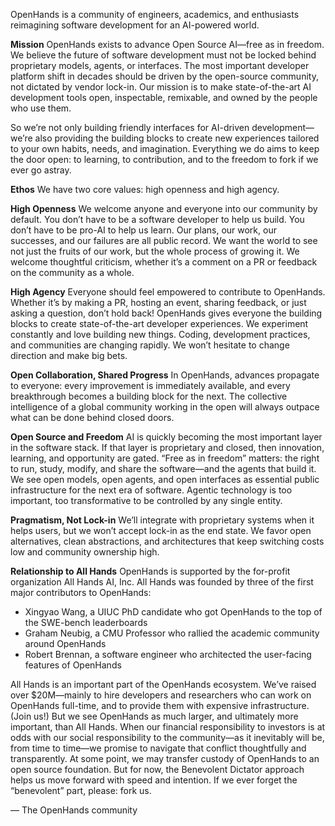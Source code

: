 OpenHands is a community of engineers, academics, and enthusiasts reimagining software development for an AI-powered world.

**Mission**
OpenHands exists to advance Open Source AI—free as in freedom. We believe the future of software development must not be locked behind proprietary models, agents, or interfaces. The most important developer platform shift in decades should be driven by the open-source community, not dictated by vendor lock-in. Our mission is to make state-of-the-art AI development tools open, inspectable, remixable, and owned by the people who use them.

So we’re not only building friendly interfaces for AI-driven development—we’re also providing the building blocks to create new experiences tailored to your own habits, needs, and imagination. Everything we do aims to keep the door open: to learning, to contribution, and to the freedom to fork if we ever go astray.

**Ethos**
We have two core values: high openness and high agency.

**High Openness**
We welcome anyone and everyone into our community by default. You don’t have to be a software developer to help us build. You don’t have to be pro-AI to help us learn.
Our plans, our work, our successes, and our failures are all public record. We want the world to see not just the fruits of our work, but the whole process of growing it.
We welcome thoughtful criticism, whether it’s a comment on a PR or feedback on the community as a whole.

**High Agency**
Everyone should feel empowered to contribute to OpenHands. Whether it’s by making a PR, hosting an event, sharing feedback, or just asking a question, don’t hold back!
OpenHands gives everyone the building blocks to create state-of-the-art developer experiences. We experiment constantly and love building new things.
Coding, development practices, and communities are changing rapidly. We won’t hesitate to change direction and make big bets.

**Open Collaboration, Shared Progress**
In OpenHands, advances propagate to everyone: every improvement is immediately available, and every breakthrough becomes a building block for the next. The collective intelligence of a global community working in the open will always outpace what can be done behind closed doors.


**Open Source and Freedom**
AI is quickly becoming the most important layer in the software stack. If that layer is proprietary and closed, then innovation, learning, and opportunity are gated. “Free as in freedom” matters: the right to run, study, modify, and share the software—and the agents that build it. We see open models, open agents, and open interfaces as essential public infrastructure for the next era of software. Agentic technology is too important, too transformative to be controlled by any single entity.

**Pragmatism, Not Lock-in**
We’ll integrate with proprietary systems when it helps users, but we won’t accept lock-in as the end state. We favor open alternatives, clean abstractions, and architectures that keep switching costs low and community ownership high.


**Relationship to All Hands**
OpenHands is supported by the for-profit organization All Hands AI, Inc.
All Hands was founded by three of the first major contributors to OpenHands:
- Xingyao Wang, a UIUC PhD candidate who got OpenHands to the top of the SWE-bench leaderboards
- Graham Neubig, a CMU Professor who rallied the academic community around OpenHands
- Robert Brennan, a software engineer who architected the user-facing features of OpenHands

All Hands is an important part of the OpenHands ecosystem. We’ve raised over $20M—mainly to hire developers and researchers who can work on OpenHands full-time, and to provide them with expensive infrastructure. (Join us!)
But we see OpenHands as much larger, and ultimately more important, than All Hands. When our financial responsibility to investors is at odds with our social responsibility to the community—as it inevitably will be, from time to time—we promise to navigate that conflict thoughtfully and transparently.
At some point, we may transfer custody of OpenHands to an open source foundation. But for now, the Benevolent Dictator approach helps us move forward with speed and intention. If we ever forget the “benevolent” part, please: fork us.

— The OpenHands community
